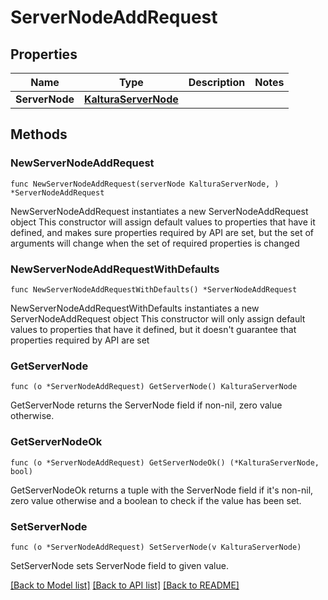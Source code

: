# ServerNodeAddRequest

## Properties

Name | Type | Description | Notes
------------ | ------------- | ------------- | -------------
**ServerNode** | [**KalturaServerNode**](KalturaServerNode.md) |  | 

## Methods

### NewServerNodeAddRequest

`func NewServerNodeAddRequest(serverNode KalturaServerNode, ) *ServerNodeAddRequest`

NewServerNodeAddRequest instantiates a new ServerNodeAddRequest object
This constructor will assign default values to properties that have it defined,
and makes sure properties required by API are set, but the set of arguments
will change when the set of required properties is changed

### NewServerNodeAddRequestWithDefaults

`func NewServerNodeAddRequestWithDefaults() *ServerNodeAddRequest`

NewServerNodeAddRequestWithDefaults instantiates a new ServerNodeAddRequest object
This constructor will only assign default values to properties that have it defined,
but it doesn't guarantee that properties required by API are set

### GetServerNode

`func (o *ServerNodeAddRequest) GetServerNode() KalturaServerNode`

GetServerNode returns the ServerNode field if non-nil, zero value otherwise.

### GetServerNodeOk

`func (o *ServerNodeAddRequest) GetServerNodeOk() (*KalturaServerNode, bool)`

GetServerNodeOk returns a tuple with the ServerNode field if it's non-nil, zero value otherwise
and a boolean to check if the value has been set.

### SetServerNode

`func (o *ServerNodeAddRequest) SetServerNode(v KalturaServerNode)`

SetServerNode sets ServerNode field to given value.



[[Back to Model list]](../README.md#documentation-for-models) [[Back to API list]](../README.md#documentation-for-api-endpoints) [[Back to README]](../README.md)


